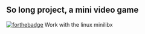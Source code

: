 So long project, a mini video game
---
[![forthebadge](https://forthebadge.com/images/badges/made-with-c.svg)](https://forthebadge.com)
Work with the linux minilibx
